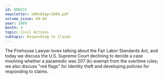 ```yaml
---
id: 000231
newsletter: v09n04apr2009.pdf
volume_issue: 09-04
year: 2009
month: 4
topic: Civil Actions
subtopic: Responding to Claims
---
```


The Firehouse Lawyer loves talking about the Fair Labor Standards Act, and today we discuss the U.S. Supreme Court declining to decide a case involving whether a paramedic was 207 (k)-exempt from the overtime rules; we also discuss "red flags" for identity theft and developing policies for responding to claims.
